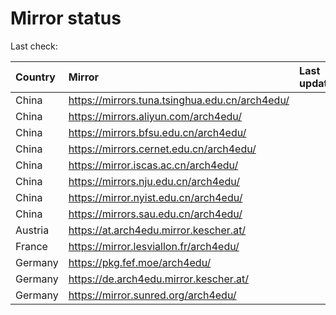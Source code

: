 <script src="./time.js"></script>
# Mirror status
Last check: <script type="text/javascript">localize(1742728756.5801024);</script>

|Country|Mirror|Last update|
|:------|:-----|:----------|
|China|https://mirrors.tuna.tsinghua.edu.cn/arch4edu/|<script type="text/javascript">localize(1742668756);</script>|
|China|https://mirrors.aliyun.com/arch4edu/|<script type="text/javascript">localize(1742668756);</script>|
|China|https://mirrors.bfsu.edu.cn/arch4edu/|<script type="text/javascript">localize(1742668756);</script>|
|China|https://mirrors.cernet.edu.cn/arch4edu/|<script type="text/javascript">localize(1742668756);</script>|
|China|https://mirror.iscas.ac.cn/arch4edu/|<script type="text/javascript">localize(1742668756);</script>|
|China|https://mirrors.nju.edu.cn/arch4edu/|<script type="text/javascript">localize(1742625786);</script>|
|China|https://mirror.nyist.edu.cn/arch4edu/|<script type="text/javascript">localize(1742668756);</script>|
|China|https://mirrors.sau.edu.cn/arch4edu/|<script type="text/javascript">localize(1731653531);</script>|
|Austria|https://at.arch4edu.mirror.kescher.at/|<script type="text/javascript">localize(1742668756);</script>|
|France|https://mirror.lesviallon.fr/arch4edu/|<script type="text/javascript">localize(1742711977);</script>|
|Germany|https://pkg.fef.moe/arch4edu/|<script type="text/javascript">localize(1742668756);</script>|
|Germany|https://de.arch4edu.mirror.kescher.at/|<script type="text/javascript">localize(1742668756);</script>|
|Germany|https://mirror.sunred.org/arch4edu/|<script type="text/javascript">localize(1742668756);</script>|

<script src="./tablefilter/tablefilter.js"></script>
<script src="./table.js"></script>